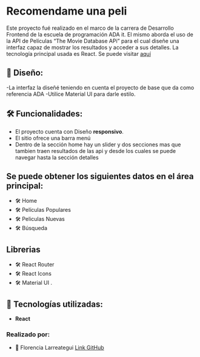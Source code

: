 # Recomendame una peli

Este proyecto fué realizado en el marco de la carrera de Desarrollo Frontend de la escuela de programación ADA it. El mismo aborda el uso de la API de Películas “The Movie Database APi” para el cual diseñe una interfaz capaz de mostrar los resultados y acceder a sus detalles.
La tecnología principal usada es React.
Se puede visitar [aquí](https://recomendame-una-peli.vercel.app/)

## 🎨 **Diseño**:

-La interfaz la diseñé teniendo en cuenta el proyecto de base que da como referencia ADA
-Utilice Material UI para darle estilo.

## 🛠 **Funcionalidades**:

- El proyecto cuenta con Diseño **responsivo**.
- El sitio ofrece una barra menú
- Dentro de la sección home hay un slider y dos secciones mas que tambien traen resultados de las api y desde los cuales se puede navegar hasta la sección detalles

## Se puede obtener los siguientes datos en el área principal:

- 🛠 Home
- 🛠 Películas Populares
- 🛠 Peliculas Nuevas
- 🛠 Búsqueda

## Librerias

- 🛠 React Router
- 🛠 React Icons
- 🛠 Material UI
  .

## 🚀 Tecnologías utilizadas:

- **React**

### Realizado por:

- 👧 Florencia Larreategui
  [Link GitHub](https://github.com/florencialarreategui)
